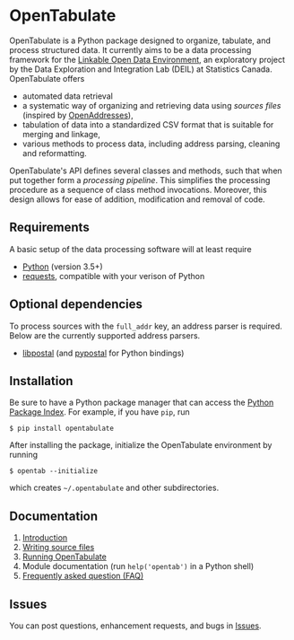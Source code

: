 # OpenTabulate

OpenTabulate is a Python package designed to organize, tabulate, and process structured data. It currently aims to be a data processing framework for the [Linkable Open Data Environment](https://github.com/CSBP-CPSE/LODE-ECDO), an exploratory project by the Data Exploration and Integration Lab (DEIL) at Statistics Canada. OpenTabulate offers

- automated data retrieval
- a systematic way of organizing and retrieving data using *sources files* (inspired by [OpenAddresses](https://openaddresses.io/)),
- tabulation of data into a standardized CSV format that is suitable for merging and linkage,
- various methods to process data, including address parsing, cleaning and reformatting.

OpenTabulate's API defines several classes and methods, such that when put together form a *processing pipeline*. This simplifies the processing procedure as a sequence of class method invocations. Moreover, this design allows for ease of addition, modification and removal of code.

## Requirements

A basic setup of the data processing software will at least require

- [Python](https://www.python.org/downloads/) (version 3.5+)
- [requests](http://docs.python-requests.org/en/master/), compatible with your verison of Python

## Optional dependencies

To process sources with the `full_addr` key, an address parser is required. Below are the currently supported address parsers.

- [libpostal](https://github.com/openvenues/libpostal) (and [pypostal](https://github.com/openvenues/pypostal) for Python bindings)

## Installation

Be sure to have a Python package manager that can access the [Python Package Index](https://pypi.org). For example, if you have `pip`, run

```
$ pip install opentabulate
```

After installing the package, initialize the OpenTabulate environment by running

```
$ opentab --initialize
```

which creates `~/.opentabulate` and other subdirectories.

## Documentation

1. [Introduction](docs/introduction.md)
2. [Writing source files](docs/source_files.md)
3. [Running OpenTabulate](docs/running_opentab.md)
4. Module documentation (run `help('opentab')` in a Python shell)
5. [Frequently asked question (FAQ)](docs/faq.md)

## Issues

You can post questions, enhancement requests, and bugs in [Issues](https://github.com/CSBP-CPSE/OpenTabulate/issues).
